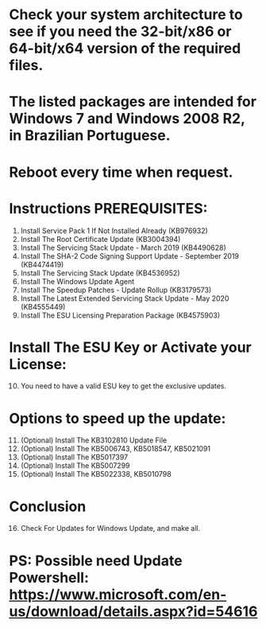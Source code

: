 # Check your system architecture to see if you need the 32-bit/x86 or 64-bit/x64 version of the required files.
# The listed packages are intended for Windows 7 and Windows 2008 R2, in Brazilian Portuguese.
# Reboot every time when request.

# Instructions PREREQUISITES:
1. Install Service Pack 1 If Not Installed Already (KB976932)
2. Install The Root Certificate Update (KB3004394)
3. Install The Servicing Stack Update - March 2019 (KB4490628)
4. Install The SHA-2 Code Signing Support Update - September 2019 (KB4474419)
5. Install The Servicing Stack Update (KB4536952)
6. Install The Windows Update Agent
7. Install The Speedup Patches - Update Rollup (KB3179573)
8. Install The Latest Extended Servicing Stack Update - May 2020 (KB4555449)
9. Install The ESU Licensing Preparation Package (KB4575903)

# Install The ESU Key or Activate your License:
10. You need to have a valid ESU key to get the exclusive updates.

# Options to speed up the update:
11. (Optional) Install The KB3102810 Update File
12. (Optional) Install The KB5006743, KB5018547, KB5021091
13. (Optional) Install The KB5017397
14. (Optional) Install The KB5007299
15. (Optional) Install The KB5022338, KB5010798

# Conclusion
16. Check For Updates for Windows Update, and make all.

# PS: Possible need Update Powershell: https://www.microsoft.com/en-us/download/details.aspx?id=54616
